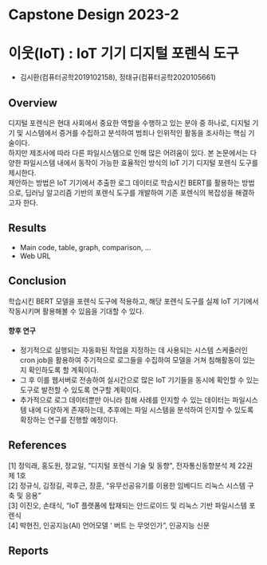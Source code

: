 # Capstone Design 2023-2
# 이웃(IoT) : IoT 기기 디지털 포렌식 도구
* 김시환(컴퓨터공학2019102158), 정태규(컴퓨터공학2020105661)

## Overview
디지털 포렌식은 현대 사회에서 중요한 역할을 수행하고 있는 분야 중 하나로, 디지털 기기 및 시스템에서 증거를 수집하고 분석하여 범죄나 인위적인 활동을 조사하는 핵심 기술이다.  
하지만 제조사에 따라 다른 파일시스템으로 인해 많은 어려움이 있다. 본 논문에서는 다양한 파일시스템 내에서 동작이 가능한 효율적인 방식의 IoT 기기 디지털 포렌식 도구를 제시한다.  
제안하는 방법은 IoT 기기에서 추출한 로그 데이터로 학습시킨 BERT를 활용하는 방법으로, 딥러닝 알고리즘 기반의 포렌식 도구를 개발하여 기존 포렌식의 복잡성을 해결하고자 한다.

## Results
* Main code, table, graph, comparison, ...
* Web URL

## Conclusion
학습시킨 BERT 모델을 포렌식 도구에 적용하고, 해당 포렌식 도구를 실제 IoT 기기에서 작동시키며 활용해볼 수 있음을 기대할 수 있다.

#### 향후 연구
* 정기적으로 실행되는 자동화된 작업을 지정하는 데 사용되는 시스템 스케줄러인 cron job을 활용하여 주기적으로 로그들을 수집하여 모델을 거쳐 침해활동이 있는지 확인하도록 할 계획이다.
* 그 후 이를 웹서버로 전송하여 실시간으로 많은 IoT 기기들을 동시에 확인할 수 있는 도구로 발전할 수 있도록 연구할 계획이다.
* 추가적으로 로그 데이터뿐만 아니라 침해 사례를 인지할 수 있는 데이터는 파일시스템 내에 다양하게 존재하는데, 추후에는 파일 시스템을 분석하여 인지할 수 있도록 확장하는 연구를 진행할 예정이다.

## References
[1] 정익래, 홍도원, 정교일, “디지털 포렌식 기술 및 동향", 전자통신동향분석 제 22권 제 1호  
[2] 정규식, 김정길, 곽후근, 장훈, “유무선공유기를 이용한 임베디드 리눅스 시스템 구축 및 응용”  
[3] 이진오, 손태식, “IoT 플랫폼에 탑재되는 안드로이드 및 리눅스 기반 파일시스템 포렌식  
[4] 박현진, 인공지능(AI) 언어모델 ‘ 버트 는 무엇인가”, 인공지능 신문

## Reports
